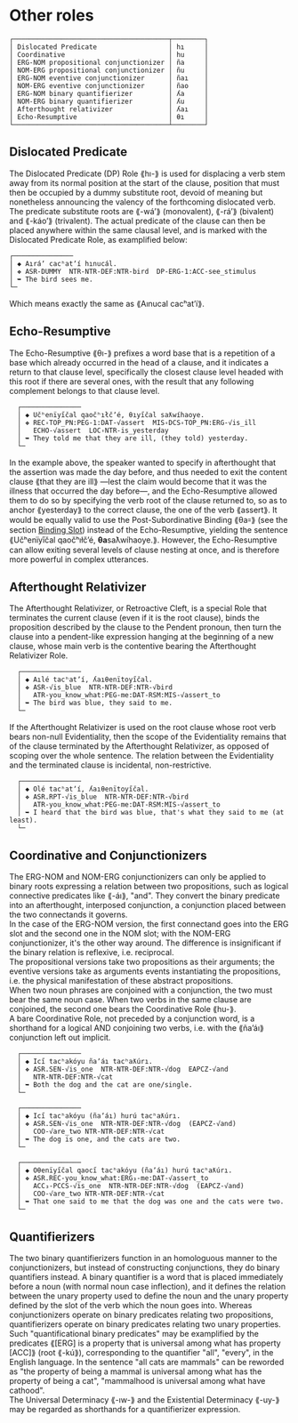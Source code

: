 # Other roles

```  
┌───────────────────────────────────────┬────────┐  
│ Dislocated Predicate                  │ hı     │  
│ Coordinative                          │ hu     │  
│ ERG-NOM propositional conjunctionizer │ ña     │  
│ NOM-ERG propositional conjunctionizer │ ñu     │  
│ ERG-NOM eventive conjunctionizer      │ ñaı    │  
│ NOM-ERG eventive conjunctionizer      │ ñao    │  
│ ERG-NOM binary quantifierizer         │ ʎa     │  
│ NOM-ERG binary quantifierizer         │ ʎu     │  
│ Afterthought relativizer              │ ʎaı    │  
│ Echo-Resumptive                       │ θı     │  
└───────────────────────────────────────┴────────┘  
```  

## Dislocated Predicate

The Dislocated Predicate (DP) Role ⟪hı-⟫ is used for displacing a verb stem away from its normal position at the start of the clause, position that must then be occupied by a dummy substitute root, devoid of meaning but nonetheless announcing the valency of the forthcoming dislocated verb. The predicate substitute roots are ⟪-wáʼ⟫ (monovalent), ⟪-ráʼ⟫ (bivalent) and ⟪-káoʼ⟫ (trivalent). The actual predicate of the clause can then be placed anywhere within the same clausal level, and is marked with the Dislocated Predicate Role, as examplified below:

```  
┌───────────────  
│ ◆ Aıráʼ cacʰatʼí hınucál. 
│ ❖ ASR-DUMMY  NTR-NTR-DEF:NTR-bird  DP-ERG-1:ACC-see_stimulus  
│ ➥ The bird sees me. 
└─  
```  
Which means exactly the same as ⟪Aınucal cacʰatʼí⟫. 

## Echo-Resumptive
The Echo-Resumptive ⟪θı-⟫ prefixes a word base that is a repetition of a base which already occurred in the head of a clause, and it indicates a return to that clause level, specifically the closest clause level headed with this root if there are several ones, with the result that any following complement belongs to that clause level.

```  
  ┌───────────────  
  │ ◆ Učʰenïyı̋čal qaočʰıłčʼé, θıyı̋čal saƛwíhaoye.
  │ ❖ REC꞊TOP_PN:PEG-1:DAT-√assert  MIS꞊DCS꞊TOP_PN:ERG-√is_ill
  │   ECHO-√assert  LOC꞊NTR-is_yesterday  
  │ ➥ They told me that they are ill, (they told) yesterday. 
  └─  
```  
In the example above, the speaker wanted to specify in afterthought that the assertion was made the day before, and thus needed to exit the content clause ⟪that they are ill⟫ —lest the claim would become that it was the illness that occurred the day before—, and the Echo-Resumptive allowed them to do so by specifying the verb root of the clause returned to, so as to anchor ⟪yesterday⟫ to the correct clause, the one of the verb ⟪assert⟫.
It would be equally valid to use the Post-Subordinative Binding ⟪θa꞊⟫ (see the section [Binding Slot](../binding-slot.md)) instead of the Echo-Resumptive, yielding the sentence ⟪Učʰenïyı̋čal qaočʰıłčʼé, **θa**saƛwíhaoye.⟫. However, the Echo-Resumptive can allow exiting several levels of clause nesting at once, and is therefore more powerful in complex utterances.

## Afterthought Relativizer  
The Afterthought Relativizer, or Retroactive Cleft, is a special Role that terminates the current clause (even if it is the root clause), binds the proposition described by the clause to the Pendent pronoun, then turn the clause into a pendent-like expression hanging at the beginning of a new clause, whose main verb is the contentive bearing the Afterthought Relativizer Role.  
  
```  
  ┌───────────────  
  │ ◆ Aılé tacʰatʼí, ʎaıθenïtoyi̋čal.  
  │ ❖ ASR-√is_blue  NTR-NTR-DEF:NTR-√bird  
  │   ATR-you_know_what:PEG-me:DAT-RSM:MIS-√assert_to  
  │ ➥ The bird was blue, they said to me.  
  └─  
```  
  
If the Afterthought Relativizer is used on the root clause whose root verb bears non-null Evidentiality, then the scope of the Evidentiality remains that of the clause terminated by the Afterthought Relativizer, as opposed of scoping over the whole sentence. The relation between the Evidentiality and the terminated clause is incidental, non-restrictive.  
  
```  
  ┌───────────────  
  │ ◆ Olé tacʰatʼí, ʎaıθenïtoyi̋čal.  
  │ ❖ ASR.RPT-√is_blue  NTR-NTR-DEF:NTR-√bird  
  │   ATR-you_know_what:PEG-me:DAT-RSM:MIS-√assert_to  
  │ ➥ I heard that the bird was blue, that's what they said to me (at least).  
  └─  
```  

## Coordinative and Conjunctionizers

The ERG-NOM and NOM-ERG conjunctionizers can only be applied to binary roots expressing a relation between two propositions, such as logical connective predicates like ⟪-áı⟫, "and". They convert the binary predicate into an afterthought, interposed conjunction, a conjunction placed between the two connectands it governs.  
In the case of the ERG-NOM version, the first connectand goes into the ERG slot and the second one in the NOM slot; with the NOM-ERG conjunctionizer, it's the other way around. The difference is insignificant if the binary relation is reflexive, i.e. reciprocal.  
The propositional versions take two propositions as their arguments; the eventive versions take as arguments events instantiating the propositions, i.e. the physical manifestation of these abstract propositions.  
When two noun phrases are conjoined with a conjunction, the two must bear the same noun case. When two verbs in the same clause are conjoined, the second one bears the Coordinative Role ⟪hu-⟫.  
A bare Coordinative Role, not preceded by a conjunction word, is a shorthand for a logical AND conjoining two verbs, i.e. with the ⟪ñaʼáı⟫ conjunction left out implicit.  
  
```  
  ┌───────────────  
  │ ◆ Ici̋ tacʰakóyu ñaʼáı tacʰaƛúrı.  
  │ ❖ ASR.SEN-√is_one  NTR-NTR-DEF:NTR-√dog  EAPCZ-√and  
  │   NTR-NTR-DEF:NTR-√cat  
  │ ➥ Both the dog and the cat are one/single.  
  └─  
```  
```  
  ┌───────────────  
  │ ◆ Ici̋ tacʰakóyu (ñaʼáı) hurú tacʰaƛúrı.  
  │ ❖ ASR.SEN-√is_one  NTR-NTR-DEF:NTR-√dog  (EAPCZ-√and)  
  │   COO-√are_two NTR-NTR-DEF:NTR-√cat  
  │ ➥ The dog is one, and the cats are two.  
  └─  
```  
```  
  ┌───────────────  
  │ ◆ Oθenïyi̋čal qaoci̋ tacʰakóyu (ñaʼáı) hurú tacʰaƛúrı.  
  │ ❖ ASR.REC-you_know_what:ERG₃-me:DAT-√assert_to  
  │   ACC₃-PCCS-√is_one  NTR-NTR-DEF:NTR-√dog  (EAPCZ-√and)  
  │   COO-√are_two NTR-NTR-DEF:NTR-√cat  
  │ ➥ That one said to me that the dog was one and the cats were two.  
  └─  
```  
  
## Quantifierizers
The two binary quantifierizers function in an homologuous manner to the conjunctionizers, but instead of constructing conjunctions, they do binary quantifiers instead. A binary quantifier is a word that is placed immediately before a noun (with normal noun case inflection), and it defines the relation between the unary property used to define the noun and the unary property defined by the slot of the verb which the noun goes into. Whereas conjunctionizers operate on binary predicates relating two propositions, quantifierizers operate on binary predicates relating two unary properties. Such "quantificational binary predicates" may be examplified by the predicates ⟪[ERG] is a property that is universal among what has property [ACC]⟫ (root ⟪-kú⟫), corresponding to the quantifier "all", "every", in the English language. In the sentence "all cats are mammals" can be reworded as "the property of being a mammal is universal among what has the property of being a cat", "mammalhood is universal among what have cathood".  
  The Universal Determinacy ⟪-ıw-⟫ and the Existential Determinacy ⟪-uy-⟫ may be regarded as shorthands for a quantifierizer expression.  

